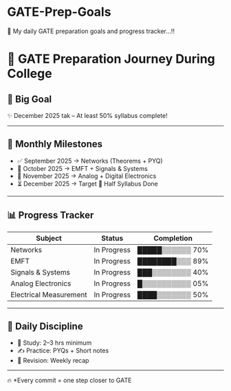 # GATE-Prep-Goals
🎯 My daily GATE preparation goals and progress tracker...!!
# 🚀 GATE Preparation Journey During College

## 🎯 Big Goal
✨ December 2025 tak – At least 50% syllabus complete!

---

## 📌 Monthly Milestones
- ✅ September 2025 → Networks (Theorems + PYQ)
- 🔄 October 2025 → EMFT + Signals & Systems
- 🔄 November 2025 → Analog + Digital Electronics
- ⏳ December 2025 → Target 🎉 Half Syllabus Done

---

## 📊 Progress Tracker
| Subject                 |    Status       |       Completion        |
|-------------------------|-----------------|-------------------------|
| Networks                | In Progress     | █████▒▒▒▒▒▒       70%   |
| EMFT                    | In Progress     | ████████▒▒▒       89%   |
| Signals & Systems       | In Progress     | ███▒▒▒▒▒▒▒▒       40%   |
| Analog Electronics      | In Progress     | █▒▒▒▒▒▒▒▒▒▒       05%   |
| Electrical Measurement  | In Progress     | ████▒▒▒▒▒▒▒       50%   |

---

## 🌱 Daily Discipline
- 📖 Study: 2–3 hrs minimum  
- ✍️ Practice: PYQs + Short notes  
- 📝 Revision: Weekly recap  

---

🔥 *Every commit = one step closer to GATE
